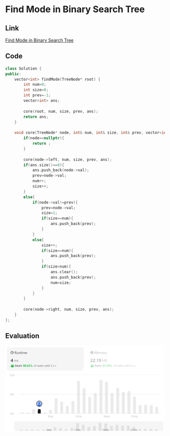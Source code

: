 # Find Mode in Binary Search Tree
## Link
[Find Mode in Binary Search Tree](https://leetcode.com/problems/find-mode-in-binary-search-tree/description/)

## Code
```cpp
class Solution {
public:
    vector<int> findMode(TreeNode* root) {
        int num=0;
        int size=0;
        int prev=-1;
        vector<int> ans;

        core(root, num, size, prev, ans);
        return ans;
    }

    void core(TreeNode* node, int& num, int& size, int& prev, vector<int>& ans){
        if(node==nullptr){
            return ;
        }

        core(node->left, num, size, prev, ans);
        if(ans.size()==0){
            ans.push_back(node->val);
            prev=node->val;
            num++;
            size++;
        }
        else{
            if(node->val!=prev){
                prev=node->val;
                size=1;
                if(size==num){
                    ans.push_back(prev);
                }
            }
            else{
                size++;
                if(size==num){
                    ans.push_back(prev);
                }
                if(size>num){
                    ans.clear();
                    ans.push_back(prev);
                    num=size;
                }
            }
        }

        core(node->right, num, size, prev, ans);
    }
};

```

## Evaluation
![Find Mode in Binary Search Tree](./27_img.png)